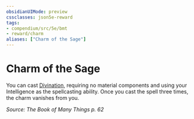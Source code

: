 ```yaml
---
obsidianUIMode: preview
cssclasses: json5e-reward
tags:
- compendium/src/5e/bmt
- reward/charm
aliases: ["Charm of the Sage"]
---
```

# Charm of the Sage

You can cast [Divination](2-Mechanics/CLI/spells/divination.md), requiring no material components and using your Intelligence as the spellcasting ability. Once you cast the spell three times, the charm vanishes from you.

*Source: The Book of Many Things p. 62*